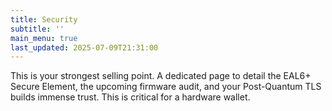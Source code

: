 ```yaml
---
title: Security
subtitle: ''
main_menu: true
last_updated: 2025-07-09T21:31:00
---
```

This is your strongest selling point. A dedicated page to detail the EAL6+ Secure Element, the upcoming firmware audit, and your Post-Quantum TLS builds immense trust. This is critical for a hardware wallet.

